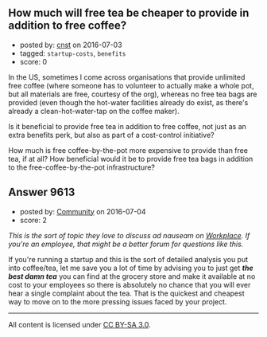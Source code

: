## How much will free tea be cheaper to provide in addition to free coffee?

- posted by: [cnst](https://stackexchange.com/users/1137539/cnst) on 2016-07-03
- tagged: `startup-costs`, `benefits`
- score: 0

In the US, sometimes I come across organisations that provide unlimited free coffee (where someone has to volunteer to actually make a whole pot, but all materials are free, courtesy of the org), whereas no free tea bags are provided (even though the hot-water facilities already do exist, as there's already a clean-hot-water-tap on the coffee maker).

Is it beneficial to provide free tea in addition to free coffee, not just as an extra benefits perk, but also as part of a cost-control initiative?

How much is free coffee-by-the-pot more expensive to provide than free tea, if at all?  How beneficial would it be to provide free tea bags in addition to the free-coffee-by-the-pot infrastructure?


## Answer 9613

- posted by: [Community](https://stackexchange.com/users/-1/community) on 2016-07-04
- score: 2

*This is the sort of topic they love to discuss ad nauseam on [Workplace](https://workplace.stackexchange.com/). If you're an employee, that might be a better forum for questions like this.*

If you're running a startup and this is the sort of detailed analysis you put into coffee/tea, let me save you a lot of time by advising you to just get ***the best damn tea*** you can find at the grocery store and make it available at no cost to your employees so there is absolutely no chance that you will ever hear a single complaint about the tea. That is the quickest and cheapest way to move on to the more pressing issues faced by your project.



---

All content is licensed under [CC BY-SA 3.0](https://creativecommons.org/licenses/by-sa/3.0/).
